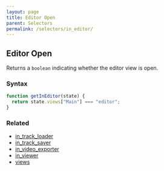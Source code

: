 ```yaml
---
layout: page
title: Editor Open
parent: Selectors
permalink: /selectors/in_editor/
---
```


## Editor Open

Returns a `boolean` indicating whether the editor view is open.

### Syntax

```js
function getInEditor(state) {
  return state.views["Main"] === "editor";
}
```

### Related

- [in_track_loader](./in_track_loader.md)
- [in_track_saver](./in_track_saver.md)
- [in_video_exporter](./in_video_exporter.md)
- [in_viewer](./in_viewer.md)
- [views](./views.md)
